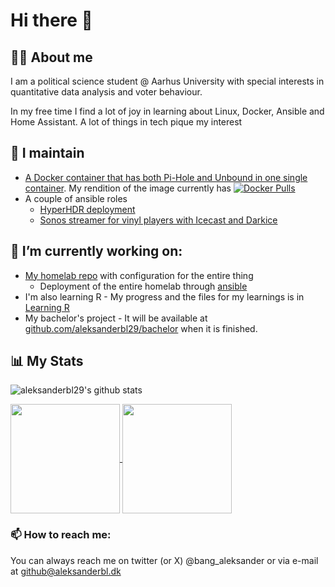 # Hi there 👋

## 👨‍💻 About me

I am a political science student @ Aarhus University with special interests in quantitative data analysis and voter behaviour.

In my free time I find a lot of joy in learning about Linux, Docker, Ansible and Home Assistant. A lot of things in tech pique my interest

## 📌 I maintain

- [A Docker container that has both Pi-Hole and Unbound in one single container](https://github.com/aleksanderbl29/docker-pihole-unbound). My rendition of the image currently has [![Docker Pulls](https://img.shields.io/docker/pulls/aleksanderbl/pihole-unbound)](https://hub.docker.com/r/aleksanderbl/pihole-unbound)
- A couple of ansible roles
  - [HyperHDR deployment](https://github.com/aleksanderbl29/ansible-role-hyperhdr)
  - [Sonos streamer for vinyl players with Icecast and Darkice](https://github.com/aleksanderbl29/ansible-role-sonos-stream)

## 🔭 I’m currently working on:

- [My homelab repo](https://github.com/aleksanderbl29/homelab) with configuration for the entire thing
  - Deployment of the entire homelab through [ansible](https://github.com/aleksanderbl29/ansible4homelab)
- I'm also learning R - My progress and the files for my learnings is in [Learning R](https://github.com/aleksanderbl29/learning-r)
- My bachelor's project - It will be available at [github.com/aleksanderbl29/bachelor](https://github.com/aleksanderbl29/bachelor) when it is finished.

## 📊 My Stats

![aleksanderbl29's github stats](https://github-readme-stats.vercel.app/api?username=aleksanderbl29&show_icons=true&count_private=true&theme=transparent&hide=stars)

<a href="https://github.com/anuraghazra/github-readme-stats">
  <img height=175 align="center" src="https://github-readme-streak-stats.herokuapp.com/?user=?aleksanderbl29&theme=transparent&count_private=true&theme=transparent" />
</a>
<a href="https://github.com/anuraghazra/convoychat">
  <img height=175 align="center" src="https://github-readme-stats.vercel.app/api/top-langs/?username=aleksanderbl29&layout=compact&theme=transparent&card_width=240" />
</a>

### 📫 How to reach me:

You can always reach me on twitter (or X) @bang_aleksander or via e-mail at github@aleksanderbl.dk


<!--
**aleksanderbl29/aleksanderbl29** is a ✨ _special_ ✨ repository because its `README.md` (this file) appears on your GitHub profile.

Here are some ideas to get you started:

- 🔭 I’m currently working on ...
- 🌱 I’m currently learning ...
- 👯 I’m looking to collaborate on ...
- 🤔 I’m looking for help with ...
- 💬 Ask me about ...
- 📫 How to reach me: ...
- 😄 Pronouns: ...
- ⚡ Fun fact: ...
-->
